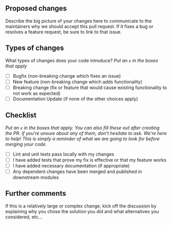 ## Proposed changes

Describe the big picture of your changes here to communicate to the maintainers why we should accept this pull request. If it fixes a bug or resolves a feature request, be sure to link to that issue.

## Types of changes

What types of changes does your code introduce?
_Put an `x` in the boxes that apply_

- [ ] Bugfix (non-breaking change which fixes an issue)
- [ ] New feature (non-breaking change which adds functionality)
- [ ] Breaking change (fix or feature that would cause existing functionality to not work as expected)
- [ ] Documentation Update (if none of the other choices apply)

## Checklist

_Put an `x` in the boxes that apply. You can also fill these out after creating the PR. If you're unsure about any of them, don't hesitate to ask. We're here to help! This is simply a reminder of what we are going to look for before merging your code._

- [ ] Lint and unit tests pass locally with my changes
- [ ] I have added tests that prove my fix is effective or that my feature works
- [ ] I have added necessary documentation (if appropriate)
- [ ] Any dependent changes have been merged and published in downstream modules

## Further comments

If this is a relatively large or complex change, kick off the discussion by explaining why you chose the solution you did and what alternatives you considered, etc...
